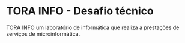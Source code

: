 # TORA INFO - Desafio técnico
TORA INFO um laboratório de informática que realiza a
prestações de serviços de microinformática.
